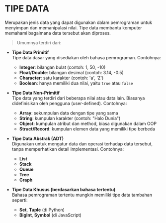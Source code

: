 # TIPE DATA

Merupakan jenis data yang dapat digunakan dalam pemrograman untuk menyimpan dan memanipulasi nilai. Tipe data membantu komputer memahami bagaimana data tersebut akan diproses.

> Umumnya terdiri dari:

- **Tipe Data Primitif**  
  Tipe data dasar yang disediakan oleh bahasa pemrograman. Contohnya:
  - **Integer**: bilangan bulat (contoh: 1, 50, -10)
  - **Float/Double**: bilangan desimal (contoh: 3.14, -0.5)
  - **Character**: satu karakter (contoh: 'a', 'Z')
  - **Boolean**: hanya memiliki dua nilai, yaitu `true` atau `false`

- **Tipe Data Non-Primitif**  
  Tipe data yang terdiri dari beberapa nilai atau data lain. Biasanya didefinisikan oleh pengguna (user-defined). Contohnya:
  - **Array**: sekumpulan data dengan tipe yang sama
  - **String**: kumpulan karakter (contoh: "Halo Dunia")
  - **Object**: kumpulan atribut dan method, biasa digunakan dalam OOP
  - **Struct/Record**: kumpulan elemen data yang memiliki tipe berbeda

- **Tipe Data Abstrak (ADT)**  
  Digunakan untuk mengatur data dan operasi terhadap data tersebut, tanpa memperhatikan detail implementasi. Contohnya:
  - **List**
  - **Stack**
  - **Queue**
  - **Tree**
  - **Graph**

- **Tipe Data Khusus (berdasarkan bahasa tertentu)**  
  Bahasa pemrograman tertentu mungkin memiliki tipe data tambahan seperti:
  - **Set**, **Tuple** (di Python)
  - **BigInt**, **Symbol** (di JavaScript)
